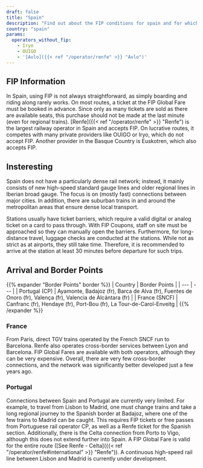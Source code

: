 ```yaml
---
draft: false
title: "Spain"
description: "Find out about the FIP conditions for spain and for which operators you can benefit from discounts."
country: "spain"
params:
  operators_without_fip:
    - Iryo
    - OUIGO
    - '[Avlo]({{< ref "/operator/renfe" >}} "Avlo")'
---
```


## FIP Information

In Spain, using FIP is not always straightforward, as simply boarding and riding along rarely works. On most routes, a ticket at the FIP Global Fare must be booked in advance. Since only as many tickets are sold as there are available seats, this purchase should not be made at the last minute (even for regional trains). [Renfe]({{< ref "/operator/renfe" >}} "Renfe") is the largest railway operator in Spain and accepts FIP. On lucrative routes, it competes with many private providers like OUIGO or Iryo, which do not accept FIP. Another provider in the Basque Country is Euskotren, which also accepts FIP.

## Insteresting

Spain does not have a particularly dense rail network; instead, it mainly consists of new high-speed standard gauge lines and older regional lines in Iberian broad gauge. The focus is on (mostly fast) connections between major cities. In addition, there are suburban trains in and around the metropolitan areas that ensure dense local transport.

Stations usually have ticket barriers, which require a valid digital or analog ticket on a card to pass through. With FIP Coupons, staff on site must be approached so they can manually open the barriers. Furthermore, for long-distance travel, luggage checks are conducted at the stations. While not as strict as at airports, they still take time. Therefore, it is recommended to arrive at the station at least 30 minutes before departure for such trips.

## Arrival and Border Points

{{% expander "Border Points" border %}}
| Country | Border Points |
| --- | --- |
| Portugal (CP) | Ayamonte, Badajoz (fr), Barca de Alva (fr), Fuentes de Onoro (fr), Valença (fr), Valencia de Alcántara (fr) |
| France (SNCF) | Canfranc (fr), Hendaye (fr), Port-Bou (fr), La Tour-de-Carol-Enveitg |
{{% /expander %}}

### France

From Paris, direct TGV trains operated by the French SNCF run to Barcelona. Renfe also operates cross-border services between Lyon and Barcelona. FIP Global Fares are available with both operators, although they can be very expensive. Overall, there are very few cross-border connections, and the network was significantly better developed just a few years ago.

### Portugal

Connections between Spain and Portugal are currently very limited. For example, to travel from Lisbon to Madrid, one must change trains and take a long regional journey to the Spanish border at Badajoz, where one of the few trains to Madrid can be caught. This requires FIP tickets or free passes from Portuguese rail operator CP, as well as a Renfe ticket for the Spanish section. Additionally, there is the Celta connection from Porto to Vigo, although this does not extend further into Spain. A FIP Global Fare is valid for the entire route ([See Renfe - Celta]({{< ref "/operator/renfe#international" >}} "Renfe")). A continuous high-speed rail line between Lisbon and Madrid is currently under development.

